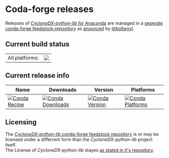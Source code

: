 # Coda-forge releases

Releases of
[_CycloneDX-python-lib_ for Anaconda][CDXlib-conda-forge]
are managed in a [seperate conda-forge feedstock-repository][CDXlib-conda-forge-feedstock-repo]
as [anounced][first-conda-forge-release]
by [@bollwyvl].

## Current build status

<table><tr><td>All platforms:</td>
    <td>
      <a href="https://dev.azure.com/conda-forge/feedstock-builds/_build/latest?definitionId=14348&branchName=master">
        <img src="https://dev.azure.com/conda-forge/feedstock-builds/_apis/build/status/cyclonedx-python-lib-feedstock?branchName=master">
      </a>
    </td>
  </tr>
</table>

## Current release info

| Name | Downloads | Version | Platforms |
| --- | --- | --- | --- |
| [![Conda Recipe](https://img.shields.io/badge/recipe-cyclonedx--python--lib-green.svg)](https://anaconda.org/conda-forge/cyclonedx-python-lib) | [![Conda Downloads](https://img.shields.io/conda/dn/conda-forge/cyclonedx-python-lib.svg)](https://anaconda.org/conda-forge/cyclonedx-python-lib) | [![Conda Version](https://img.shields.io/conda/vn/conda-forge/cyclonedx-python-lib.svg)](https://anaconda.org/conda-forge/cyclonedx-python-lib) | [![Conda Platforms](https://img.shields.io/conda/pn/conda-forge/cyclonedx-python-lib.svg)](https://anaconda.org/conda-forge/cyclonedx-python-lib) |

## Licensing

The [_CycloneDX-python-lib_ conda-forge feedstock repository][CDXlib-conda-forge-feedstock-repo] is or may be licensed under a differrent form than the _CycloneDX-python-lib_ project itself.  
The License of _CycloneDX-python-lib_ stayes [as stated in it's repository][license_file].

[CDXlib-conda-forge]: https://anaconda.org/conda-forge/cyclonedx-python-lib
[CDXlib-conda-forge-feedstock-repo]: https://github.com/conda-forge/cyclonedx-python-lib-feedstock
[@bollwyvl]: https://github.com/bollwyvl
[first-conda-forge-release]: https://github.com/CycloneDX/cyclonedx-python-lib/issues/44#issuecomment-989912153
[license_file]: https://github.com/CycloneDX/cyclonedx-python-lib/blob/master/LICENSE
